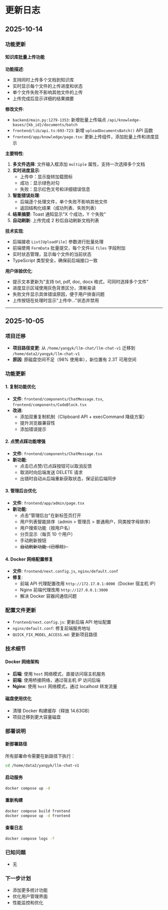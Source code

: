# 更新日志

## 2025-10-14

### 功能更新

#### 知识库批量上传功能

**功能描述**:
- 支持同时上传多个文档到知识库
- 实时显示每个文件的上传进度和状态
- 单个文件失败不影响其他文件的上传
- 上传完成后显示详细的结果摘要

**修改文件**:
- `backend/main.py:1279-1353`: 新增批量上传端点 `/api/knowledge-bases/{kb_id}/documents/batch`
- `frontend/lib/api.ts:693-723`: 新增 `uploadDocumentsBatch()` API 函数
- `frontend/app/knowledge/page.tsx`: 更新上传组件，添加批量上传和进度显示

**主要特性**:
1. **多文件选择**: 文件输入框添加 `multiple` 属性，支持一次选择多个文档
2. **实时进度显示**:
   - 上传中：显示旋转加载图标
   - 成功：显示绿色对勾
   - 失败：显示红色叉号和详细错误信息
3. **智能错误处理**:
   - 后端逐个处理文件，单个失败不影响其他文件
   - 返回结构化结果（成功列表、失败列表）
4. **结果摘要**: Toast 通知显示"X 个成功，Y 个失败"
5. **自动刷新**: 上传完成 2 秒后自动刷新文档列表

**技术实现**:
- 后端接收 `List[UploadFile]` 参数进行批量处理
- 前端使用 `FormData` 批量提交，每个文件以 `files` 字段附加
- 实时状态管理，显示每个文件的当前状态
- TypeScript 类型安全，确保前后端接口一致

**用户体验优化**:
- 提示文本更新为"支持 txt, pdf, doc, docx 格式，可同时选择多个文件"
- 进度显示区域使用灰色背景区分，清晰易读
- 失败文件显示具体错误原因，便于用户排查问题
- 上传按钮在处理时显示"上传中..."状态并禁用

---

## 2025-10-05

### 项目迁移
- **项目路径变更**: 从 `/home/yangyk/llm-chat/llm-chat-v1` 迁移到 `/home/data2/yangyk/llm-chat-v1`
- **原因**: 原磁盘空间不足（98% 使用率），新位置有 2.3T 可用空间

### 功能更新

#### 1. 复制功能优化
- **文件**: `frontend/components/ChatMessage.tsx`, `frontend/components/CodeBlock.tsx`
- **改进**:
  - 添加双重复制机制（Clipboard API + execCommand 降级方案）
  - 提升浏览器兼容性
  - 添加错误提示

#### 2. 点赞点踩功能增强
- **文件**: `frontend/components/ChatMessage.tsx`
- **新功能**:
  - 点击已点赞/已点踩按钮可以取消反馈
  - 取消时向后端发送 DELETE 请求
  - 出错时自动从后端重新获取状态，保证前后端同步

#### 3. 管理后台优化
- **文件**: `frontend/app/admin/page.tsx`
- **新功能**:
  - 点击"管理后台"在新标签页打开
  - 用户列表智能排序（admin > 管理员 > 普通用户，同类按字母排序）
  - 用户搜索功能（按用户名）
  - 分页显示（每页 10 个用户）
  - 手动刷新按钮
  - ~~自动刷新功能（已移除）~~

#### 4. Docker 网络配置修复
- **文件**: `frontend/next.config.js`, `nginx/default.conf`
- **修复**:
  - 前端 API 代理配置改用 `http://172.17.0.1:8000`（Docker 宿主机 IP）
  - Nginx 前端代理改用 `http://127.0.0.1:3000`
  - 解决 Docker 容器间通信问题

### 配置文件更新
- `frontend/next.config.js`: 更新后端 API 地址配置
- `nginx/default.conf`: 修复前端服务地址
- `QUICK_FIX_MODEL_ACCESS.md`: 更新项目路径

### 技术细节

#### Docker 网络架构
- **后端**: 使用 `host` 网络模式，直接访问宿主机服务
- **前端**: 使用桥接网络，通过宿主机 IP 访问后端
- **Nginx**: 使用 `host` 网络模式，通过 localhost 转发流量

#### 磁盘使用优化
- 清理 Docker 构建缓存（释放 14.63GB）
- 项目迁移到更大容量磁盘

### 部署说明

#### 新部署路径
所有部署命令需要在新路径下执行：
```bash
cd /home/data2/yangyk/llm-chat-v1
```

#### 启动服务
```bash
docker compose up -d
```

#### 重新构建
```bash
docker compose build frontend
docker compose up -d frontend
```

#### 查看日志
```bash
docker compose logs -f
```

### 已知问题
- 无

### 下一步计划
- 添加更多统计功能
- 优化用户管理界面
- 性能监控和优化
